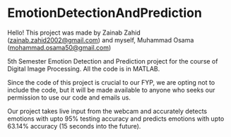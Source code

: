 # EmotionDetectionAndPrediction

Hello! This project was made by Zainab Zahid (zainab.zahid2002@gmail.com) and myself, Muhammad Osama (mohammad.osama50@gmail.com)

5th Semester Emotion Detection and Prediction project for the course of Digital Image Processing. All the code is in MATLAB. 

Since the code of this project is crucial to our FYP, we are opting not to include the code, but it will be made available to anyone who seeks our permission to use our code and emails us. 

Our project takes live input from the webcam and accurately detects emotions with upto 95% testing accuracy and predicts emotions with upto 63.14% accuracy (15 seconds into the future). 
